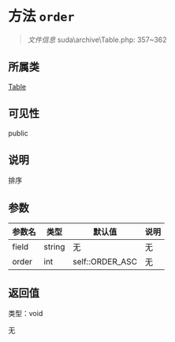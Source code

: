 # 方法 `order`

> *文件信息* suda\archive\Table.php: 357~362

## 所属类 

[Table](../Table.md)

## 可见性

public

## 说明

排序


## 参数


| 参数名 | 类型 | 默认值 | 说明 |
|--------|-----|-------|-------|
| field |  string | 无 | 无 |
| order |  int | self::ORDER_ASC | 无 |



## 返回值

类型：void

无

